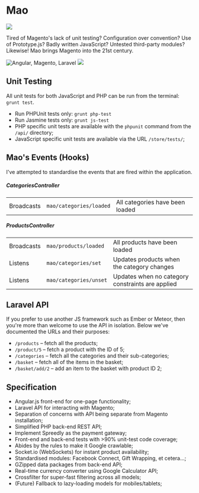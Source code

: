 Mao
=========

<img src="https://travis-ci.org/Wildhoney/Magento-on-Angular.png" />

Tired of Magento's lack of unit testing? Configuration over convention? Use of Prototype.js? Badly written JavaScript? Untested third-party modules? Likewise! Mao brings Magento into the 21st century.

<img src="http://i.imgur.com/PP6l6G9.jpg" alt="Angular, Magento, Laravel" />
<img src="https://travis-ci.org/Wildhoney/Magento-on-Angular.png?branch=master" />

Unit Testing
---------

All unit tests for both JavaScript and PHP can be run from the terminal: `grunt test`.

 * Run PHPUnit tests only: `grunt php-test`
 * Run Jasmine tests only: `grunt js-test`
 * PHP specific unit tests are available with the `phpunit` command from the `/api/` directory;
 * JavaScript specific unit tests are available via the URL `/store/tests/`;

Mao's Events (Hooks)
---------

I've attempted to standardise the events that are fired within the application.

<h5>CategoriesController</h5>
<table>
    <tr>
        <td>Broadcasts</td>
        <td><code>mao/categories/loaded</code></td>
        <td>All categories have been loaded</td>
    </tr>
</table>

<h5>ProductsController</h5>
<table>
    <tr>
        <td>Broadcasts</td>
        <td><code>mao/products/loaded</code></td>
        <td>All products have been loaded</td>
    </tr>
    <tr>
        <td>Listens</td>
        <td><code>mao/categories/set</code></td>
        <td>Updates products when the category changes</td>
    </tr>
    <tr>
        <td>Listens</td>
        <td><code>mao/categories/unset</code></td>
        <td>Updates when no category constraints are applied</td>
    </tr>
</table>

Laravel API
---------

If you prefer to use another JS framework such as Ember or Meteor, then you're more than welcome to use the API in isolation. Below we've documented the URLs and their purposes:

 * `/products` &ndash; fetch all the products;
 * `/product/5` &ndash; fetch a product with the ID of 5;
 * `/categories` &ndash; fetch all the categories and their sub-categories;
 * `/basket` &ndash; fetch all of the items in the basket;
 * `/basket/add/2` &ndash; add an item to the basket with product ID 2;

Specification
---------

 * Angular.js front-end for one-page functionality;
 * Laravel API for interacting with Magento;
 * Separation of concerns with API being separate from Magento installation;
 * Simplified PHP back-end REST API;
 * Implement Spreedly as the payment gateway;
 * Front-end and back-end tests with >90% unit-test code coverage;
 * Abides by the rules to make it Google crawlable;
 * Socket.io (WebSockets) for instant product availability;
 * Standardised modules: Facebook Connect, Gift Wrapping, et cetera...;
 * GZipped data packages from back-end API;
 * Real-time currency converter using Google Calculator API;
 * Crossfilter for super-fast filtering across all models;
 * (Future) Fallback to lazy-loading models for mobiles/tablets;